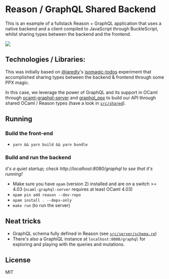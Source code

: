 # Reason / GraphQL Shared Backend

This is an example of a fullstack Reason + GraphQL application that uses a native
backend and a client compiled to JavaScript through BuckleScript, whilst sharing
types between the backend and the frontend.

<img src="./demo.gif">

## Technologies / Libraries:

This was initially based on [@jaredly](https://github.com/jaredly)'s
[isomagic-todos](https://github.com/jaredly/isomagic-todos) experiment that accomplished
sharing types between the backend & frontend through some PPX magic.

In this case, we leverage the power of GraphQL and its support in OCaml through
[ocaml-graphql-server](https://github.com/andreas/ocaml-graphql-server) and
[graphql_ppx](https://github.com/mhallin/graphql_ppx) to build our API through shared
OCaml / Reason types (have a look in [`src/shared`](./src/shared)).

## Running

### Build the front-end

- `yarn && yarn build && yarn bundle`

### Build and run the backend

_it's a quiet startup; check http://localhost:8080/graphql to see that it's running!_

- Make sure you have `opam` (version 2) installed and are on a switch >= 4.03 (`ocaml-graphql-server` requires at least OCaml 4.03)
- `opam pin add reason --dev-repo`
- `opam install . --deps-only`
- `make run` (to run the server)

## Neat tricks

- GraphQL schema fully defined in Reason (see [`src/server/schema.re`](./src/server/schema.re))
- There's also a GraphiQL instance at `localhost:8080/graphql` for exploring and
playing with the queries and mutations.

## License

MIT
